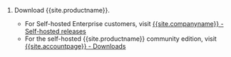 1. Download {{site.productname}}.

    * For Self-hosted Enterprise customers, visit [{{site.companyname}} - Self-hosted releases]({{site.download-community}})
    * For the self-hosted {{site.productname}} community edition, visit [{{site.accountpage}} - Downloads]({{site.download-enterprise}})